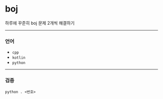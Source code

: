 # boj
 하루에 꾸준히 boj 문제 2개씩 해결하기

---

### 언어
- `cpp`
- `kotlin`
- `python`

---

### 검증
```
python . <번호>
```